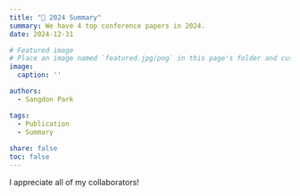 ```yaml
---
title: "🎉 2024 Summary"
summary: We have 4 top conference papers in 2024.
date: 2024-12-31

# Featured image
# Place an image named `featured.jpg/png` in this page's folder and customize its options here.
image:
  caption: ''

authors:
  - Sangdon Park

tags:
  - Publication
  - Summary
  
share: false
toc: false
---
```


I appreciate all of my collaborators! 
